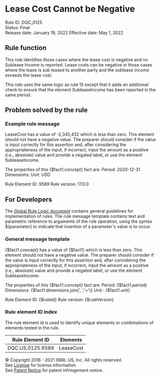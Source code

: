 # Lease Cost Cannot be Negative  
Rule ID: DQC_0125  
Status: Final  
Release date: January 19, 2022
Effective date: May 1, 2022  
  
## Rule function
This rule identifies those cases where the lease cost is negative and no Sublease Income​​ is reported. Lease costs can be negative in those cases where the lease is sub leased to another party and the sublease income exceeds the lease cost.

This rule uses the same logic as rule 15 except that it adds an additional check to ensure that the element SubleaseIncome has been reported in the same period.

## Problem solved by the rule


### Example rule message
LeaseCost has a value of -2,345,432 which is less than zero. This element should not have a negative value. The preparer should consider if the value is input correctly for this assertion and, after considering the appropriateness of the input, if incorrect, input the amount as a positive (i.e., absolute) value and provide a negated label, or use the element SubleaseIncome.

The properties of this {$fact1.concept} fact are:
Period: 2020-12-31
Dimensions: 
Unit: USD

Rule Element ID: 9589
Rule version: 17.0.0

## For Developers  
The [Global Rule Logic document](https://github.com/DataQualityCommittee/dqc_us_rules/blob/master/docs/GlobalRuleLogic.md) contains general guidelines for implementation of rules. The rule message template contains text and parametric reference to arguments of the rule operation, using the syntax ${parameter} to indicate that insertion of a parameter's value is to occur.  
  
### General message template  
{$fact1.concept} has a value of {$fact1} which is less than zero. This element should not have a negative value. The preparer should consider if the value is input correctly for this assertion and, after considering the appropriateness of the input, if incorrect, input the amount as a positive (i.e., absolute) value and provide a negated label, or use the element SubleaseIncome.

The properties of this {$fact1.concept} fact are:
Period :{$fact1.period}
Dimensions: {$fact1.dimensions.join(', ','=')}
Unit : {$fact1.unit}

Rule Element ID: {$ruleId}
Rule version: {$ruleVersion}
  
### Rule element ID index  
The rule element id is used to identify unique elements or combinations of elements tested in the rule.

|Rule Element ID|Elements|
|--- |--- |
|DQC.US.0125.9589|LeaseCost|


© Copyright 2016 - 2021 XBRL US, Inc. All rights reserved.   
See [License](https://xbrl.us/dqc-license) for license information.  
See [Patent Notice](https://xbrl.us/dqc-patent) for patent infringement notice.  